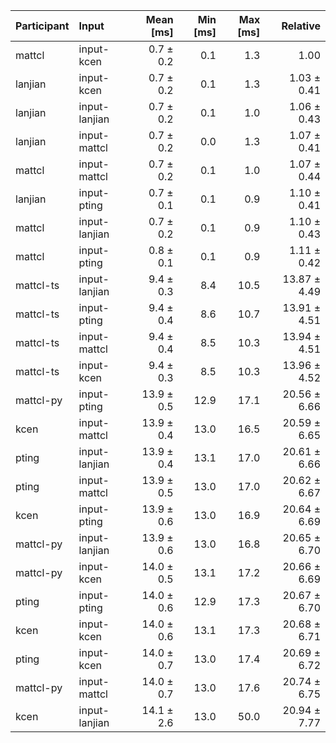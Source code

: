 | Participant | Input | Mean [ms] | Min [ms] | Max [ms] | Relative |
|:---|:---|---:|---:|---:|---:|
| mattcl | input-kcen | 0.7 ± 0.2 | 0.1 | 1.3 | 1.00 |
| lanjian | input-kcen | 0.7 ± 0.2 | 0.1 | 1.3 | 1.03 ± 0.41 |
| lanjian | input-lanjian | 0.7 ± 0.2 | 0.1 | 1.0 | 1.06 ± 0.43 |
| lanjian | input-mattcl | 0.7 ± 0.2 | 0.0 | 1.3 | 1.07 ± 0.41 |
| mattcl | input-mattcl | 0.7 ± 0.2 | 0.1 | 1.0 | 1.07 ± 0.44 |
| lanjian | input-pting | 0.7 ± 0.1 | 0.1 | 0.9 | 1.10 ± 0.41 |
| mattcl | input-lanjian | 0.7 ± 0.2 | 0.1 | 0.9 | 1.10 ± 0.43 |
| mattcl | input-pting | 0.8 ± 0.1 | 0.1 | 0.9 | 1.11 ± 0.42 |
| mattcl-ts | input-lanjian | 9.4 ± 0.3 | 8.4 | 10.5 | 13.87 ± 4.49 |
| mattcl-ts | input-pting | 9.4 ± 0.4 | 8.6 | 10.7 | 13.91 ± 4.51 |
| mattcl-ts | input-mattcl | 9.4 ± 0.4 | 8.5 | 10.3 | 13.94 ± 4.51 |
| mattcl-ts | input-kcen | 9.4 ± 0.3 | 8.5 | 10.3 | 13.96 ± 4.52 |
| mattcl-py | input-pting | 13.9 ± 0.5 | 12.9 | 17.1 | 20.56 ± 6.66 |
| kcen | input-mattcl | 13.9 ± 0.4 | 13.0 | 16.5 | 20.59 ± 6.65 |
| pting | input-lanjian | 13.9 ± 0.4 | 13.1 | 17.0 | 20.61 ± 6.66 |
| pting | input-mattcl | 13.9 ± 0.5 | 13.0 | 17.0 | 20.62 ± 6.67 |
| kcen | input-pting | 13.9 ± 0.6 | 13.0 | 16.9 | 20.64 ± 6.69 |
| mattcl-py | input-lanjian | 13.9 ± 0.6 | 13.0 | 16.8 | 20.65 ± 6.70 |
| mattcl-py | input-kcen | 14.0 ± 0.5 | 13.1 | 17.2 | 20.66 ± 6.69 |
| pting | input-pting | 14.0 ± 0.6 | 12.9 | 17.3 | 20.67 ± 6.70 |
| kcen | input-kcen | 14.0 ± 0.6 | 13.1 | 17.3 | 20.68 ± 6.71 |
| pting | input-kcen | 14.0 ± 0.7 | 13.0 | 17.4 | 20.69 ± 6.72 |
| mattcl-py | input-mattcl | 14.0 ± 0.7 | 13.0 | 17.6 | 20.74 ± 6.75 |
| kcen | input-lanjian | 14.1 ± 2.6 | 13.0 | 50.0 | 20.94 ± 7.77 |
